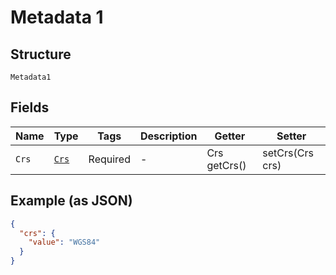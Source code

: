 
# Metadata 1

## Structure

`Metadata1`

## Fields

| Name | Type | Tags | Description | Getter | Setter |
|  --- | --- | --- | --- | --- | --- |
| `Crs` | [`Crs`](../../doc/models/crs.md) | Required | - | Crs getCrs() | setCrs(Crs crs) |

## Example (as JSON)

```json
{
  "crs": {
    "value": "WGS84"
  }
}
```

